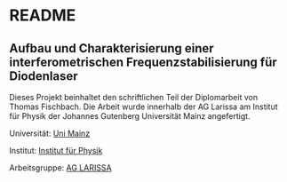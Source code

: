 # README #

## Aufbau und Charakterisierung einer interferometrischen Frequenzstabilisierung für Diodenlaser ##
Dieses Projekt beinhaltet den schriftlichen Teil der Diplomarbeit von Thomas Fischbach. Die Arbeit wurde innerhalb der AG Larissa am Institut für Physik der Johannes Gutenberg Universität Mainz angefertigt.

Universität: [Uni Mainz](https://uni-mainz.de/)

Institut: [Institut für Physik](https://www.iph.uni-mainz.de/)

Arbeitsgruppe: [AG LARISSA](https://www.larissa.physik.uni-mainz.de/)